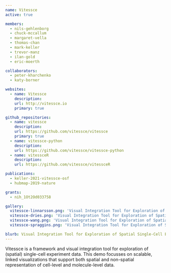 ```yaml
---
name: Vitessce
active: true

members:
  - nils-gehlenborg
  - chuck-mccallum
  - margaret-vella
  - thomas-chan
  - mark-keller
  - trevor-manz
  - ilan-gold
  - eric-moerth

collaborators:
  - peter-kharchenko
  - katy-borner

websites:
  - name: Vitessce
    description:
    url: http://vitessce.io
    primary: true

github_repositories:
  - name: vitessce
    description:
    url: https://github.com/vitessce/vitessce
    primary: true
  - name: vitessce-python
    description:
    url: https://github.com/vitessce/vitessce-python
  - name: vitessceR
    description:
    url: https://github.com/vitessce/vitessceR

publications:
  - keller-2021-vitessce-osf
  - hubmap-2019-nature

grants:
  - nih_1Ot2Od033758

gallery:
  vitessce-linnarsson.png: 'Visual Integration Tool for Exploration of Spatial Single-Cell Experiments. Screenshot of the interactive visualization tool, Vitessce, featuring multiple color-coordinated 2D views of cellular data and interactive controls.'
  vitessce-dries.png: 'Visual Integration Tool for Exploration of Spatial Single-Cell Experiments'
  vitessce-wang.png: 'Visual Integration Tool for Exploration of Spatial Single-Cell Experiments'
  vitessce-spraggins.png: 'Visual Integration Tool for Exploration of Spatial Single-Cell Experiments'

blurb: Visual Integration Tool for Exploration of Spatial Single-Cell Experiments
---
```


Vitessce is a framework and visual integration tool for exploration of (spatial) single-cell experiment data. This demo focusses on scalable, linked visualizations that support both spatial and non-spatial representation of cell-level and molecule-level data.
